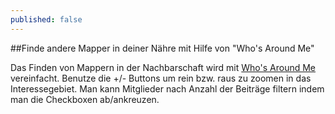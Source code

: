 ```yaml
---
published: false
---
```


##Finde andere Mapper in deiner Nähre mit Hilfe von "Who's Around Me"

Das Finden von Mappern in der Nachbarschaft wird mit [Who's Around Me](http://resultmaps.neis-one.org/oooc) vereinfacht. Benutze die +/- Buttons um rein bzw. raus zu zoomen in das Interessegebiet. Man kann Mitglieder nach Anzahl der Beiträge filtern indem man die Checkboxen ab/ankreuzen.
